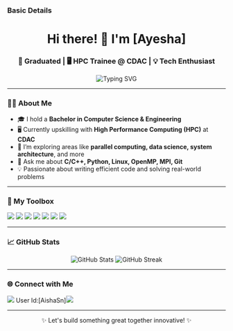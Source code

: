 ### Basic Details

<h1 align="center">Hi there! 👋 I'm [Ayesha]</h1>
<h3 align="center">🚀  Graduated | 🖥️ HPC Trainee @ CDAC | 💡 Tech Enthusiast</h3>

<p align="center">
  <img src="https://readme-typing-svg.demolab.com?font=Fira+Code&duration=2000&pause=1000&color=F75C7E&center=true&vCenter=true&width=435&lines=Code.+Compute.+Create.;High+Performance+Computing+Enthusiast;Always+Learning+New+Things" alt="Typing SVG" />
</p>

---

### 👩‍💻 About Me

- 🎓 I hold a **Bachelor in Computer Science & Engineering**
- 🖥️ Currently upskilling with **High Performance Computing (HPC)** at **CDAC**
- 🌱 I’m exploring areas like **parallel computing, data science, system architecture**, and more
- 💬 Ask me about **C/C++, Python, Linux, OpenMP, MPI, Git**
- 💡 Passionate about writing efficient code and solving real-world problems

---

### 🌟 My Toolbox

<p align="left">
  <img src="https://img.shields.io/badge/C-00599C?style=for-the-badge&logo=c&logoColor=white" />
  <img src="https://img.shields.io/badge/C++-004482?style=for-the-badge&logo=cplusplus&logoColor=white" />
  <img src="https://img.shields.io/badge/Python-FFD43B?style=for-the-badge&logo=python&logoColor=blue" />
  <img src="https://img.shields.io/badge/Linux-FCC624?style=for-the-badge&logo=linux&logoColor=black" />
  <img src="https://img.shields.io/badge/Git-F05032?style=for-the-badge&logo=git&logoColor=white" />
  <img src="https://img.shields.io/badge/OpenMP-3776AB?style=for-the-badge&logo=openmp&logoColor=white" />
  <img src="https://img.shields.io/badge/MPI-000000?style=for-the-badge&logo=nvidia&logoColor=white" />
</p>

---

### 📈 GitHub Stats

<p align="center">
  <img src="https://github-readme-stats.vercel.app/api?username=your-username&show_icons=true&theme=tokyonight" alt="GitHub Stats" />
  <img src="https://github-readme-streak-stats.herokuapp.com/?user=your-username&theme=tokyonight" alt="GitHub Streak" />
</p>

---

### 🌐 Connect with Me

<p align="left">
  
  <a href="mailto:your.email@example.com"><img src="https://img.shields.io/badge/Gmail-D14836?style=for-the-badge&logo=gmail&logoColor=white" /></a>
  User Id:[AishaSn]<a href="https://github.com/AishaSn"><img src="https://img.shields.io/badge/GitHub-100000?style=for-the-badge&logo=github&logoColor=white" /></a>

</p>

---

<p align="center">✨ Let's build something great together innovative! ✨</p>
